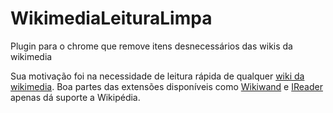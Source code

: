 # WikimediaLeituraLimpa
Plugin para o chrome que remove itens desnecessários das wikis da wikimedia

Sua motivação foi na necessidade de leitura rápida de qualquer [wiki da wikimedia](http://wikimediafoundation.org/wiki/Our_projects). Boa partes das extensões disponíveis como [Wikiwand](https://chrome.google.com/webstore/detail/wikiwand-wikipedia-modern/emffkefkbkpkgpdeeooapgaicgmcbolj) e [IReader](https://chrome.google.com/webstore/detail/ireader/ppelffpjgkifjfgnbaaldcehkpajlmbc) apenas dá suporte a Wikipédia.
